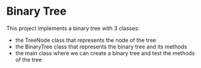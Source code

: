 # Binary Tree
This project implements a binary tree with 3 classes:
   - the TreeNode class that represents the node of the tree
   - the BinaryTree class that represents the binary tree and its methods
   - the main class where we can create a binary tree and test the methods of the tree

